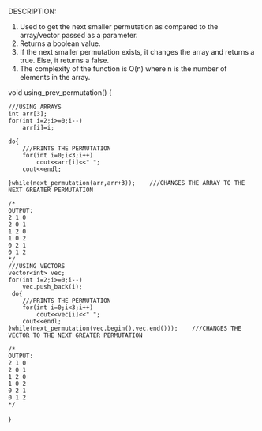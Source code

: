 DESCRIPTION:
1. Used to get the next smaller permutation as compared to the array/vector passed as a  parameter.
2. Returns a boolean value.
3. If the next smaller permutation exists, it changes the array and returns a true. Else, it returns a false.
4. The complexity of the function is O(n) where n is the number of elements in the array.

void using_prev_permutation()
{

    ///USING ARRAYS
    int arr[3];
    for(int i=2;i>=0;i--)
    	arr[i]=i;

    do{
    	///PRINTS THE PERMUTATION
    	for(int i=0;i<3;i++)
    		cout<<arr[i]<<" ";
    	cout<<endl;

    }while(next_permutation(arr,arr+3));	///CHANGES THE ARRAY TO THE NEXT GREATER PERMUTATION

    /*
    OUTPUT: 
    2 1 0
    2 0 1
    1 2 0
    1 0 2
    0 2 1
    0 1 2
    */
    ///USING VECTORS
    vector<int> vec;
    for(int i=2;i>=0;i--)
    	vec.push_back(i);
     do{
    	///PRINTS THE PERMUTATION
    	for(int i=0;i<3;i++)
    		cout<<vec[i]<<" ";
    	cout<<endl;
    }while(next_permutation(vec.begin(),vec.end()));	///CHANGES THE VECTOR TO THE NEXT GREATER PERMUTATION
    
    /*
    OUTPUT: 
    2 1 0
    2 0 1
    1 2 0
    1 0 2
    0 2 1
    0 1 2
    */
}
